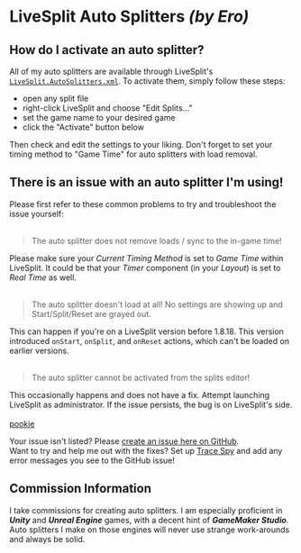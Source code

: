 # LiveSplit Auto Splitters *(by Ero)*
## <a id="pookie"/>How do I activate an auto splitter?

All of my auto splitters are available through LiveSplit's [`LiveSplit.AutoSplitters.xml`](https://github.com/LiveSplit/LiveSplit.AutoSplitters/blob/master/LiveSplit.AutoSplitters.xml).
To activate them, simply follow these steps:
* open any split file
* right-click LiveSplit and choose "Edit Splits..."
* set the game name to your desired game
* click the "Activate" button below

Then check and edit the settings to your liking.
Don't forget to set your timing method to "Game Time" for auto splitters with load removal.

## There is an issue with an auto splitter I'm using!
Please first refer to these common problems to try and troubleshoot the issue yourself:  
<br/>

> The auto splitter does not remove loads / sync to the in-game time!

Please make sure your *Current Timing Method* is set to *Game Time* within LiveSplit. It could be that your *Timer* component (in your *Layout*) is set to *Real Time* as well.  
<br/>

> The auto splitter doesn't load at all! No settings are showing up and Start/Split/Reset are grayed out.

This can happen if you're on a LiveSplit version before 1.8.18. This version introduced `onStart`, `onSplit`, and `onReset` actions, which can't be loaded on earlier versions.  
<br/>

> The auto splitter cannot be activated from the splits editor!

This occasionally happens and does not have a fix. Attempt launching LiveSplit as administrator. If the issue persists, the bug is on LiveSplit's side.  
<br/>
[pookie](#pookie)

Your issue isn't listed? Please [create an issue here on GitHub](https://github.com/just-ero/asl/issues/new/choose).  
Want to try and help me out with the fixes? Set up [Trace Spy](https://gist.github.com/just-ero/1e3b784fa63059f04f8dd2810dfa8f13) and add any error messages you see to the GitHub issue!

## Commission Information
I take commissions for creating auto splitters. I am especially proficient in ***Unity*** and ***Unreal Engine*** games, with a decent hint of ***GameMaker Studio***. Auto splitters I make on those engines will never use strange work-arounds and always be solid.

